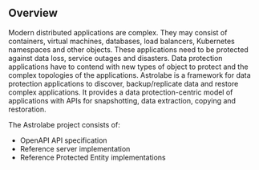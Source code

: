 ## Overview

Modern distributed applications are complex.  They may consist of containers,
virtual machines, databases, load balancers, Kubernetes namespaces and other
objects.  These applications need to be protected against data loss, service
outages and disasters.  Data protection applications have to contend with
new types of object to protect and the complex topologies of the applications.
Astrolabe is a framework for data protection applications to discover,
backup/replicate data and restore complex applications.  It provides a data
protection-centric model of applications with APIs for snapshotting, data 
extraction, copying and restoration.

The Astrolabe project consists of:

* OpenAPI API specification
* Reference server implementation
* Reference Protected Entity implementations

